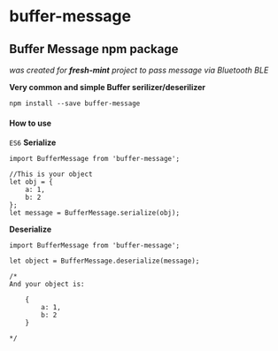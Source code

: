 # buffer-message

## Buffer Message npm package

*was created for **fresh-mint** project to pass message via Bluetooth BLE*

**Very common and simple Buffer serilizer/deserilizer**

`npm install --save buffer-message`

#### How to use
`ES6`
**Serialize**
```
import BufferMessage from 'buffer-message';

//This is your object
let obj = {
	a: 1,
	b: 2
};
let message = BufferMessage.serialize(obj);
```

**Deserialize**
```
import BufferMessage from 'buffer-message';

let object = BufferMessage.deserialize(message);

/*
And your object is:

	{
		a: 1,
		b: 2
	}
	
*/
```